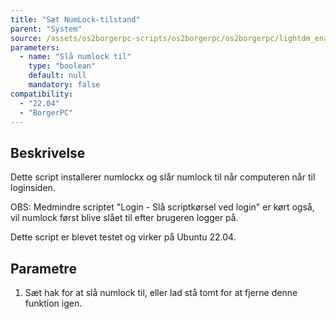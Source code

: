 ```yaml
---
title: "Sæt NumLock-tilstand"
parent: "System"
source: /assets/os2borgerpc-scripts/os2borgerpc/os2borgerpc/lightdm_enable_numlock.sh
parameters:
  - name: "Slå numlock til"
    type: "boolean"
    default: null
    mandatory: false
compatibility:  
  - "22.04"
  - "BorgerPC"
---
```


## Beskrivelse
Dette script installerer numlockx og slår numlock til når computeren når til loginsiden.

OBS: Medmindre scriptet "Login - Slå scriptkørsel ved login" er kørt også, vil numlock først blive slået til efter brugeren logger på.

Dette script er blevet testet og virker på Ubuntu 22.04.

## Parametre
1. Sæt hak for at slå numlock til, eller lad stå tomt for at fjerne denne funktion igen.

